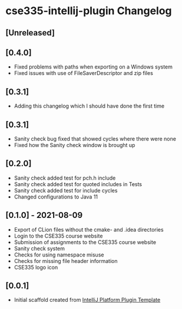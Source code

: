 <!-- Keep a Changelog guide -> https://keepachangelog.com -->

# cse335-intellij-plugin Changelog

## [Unreleased]
## [0.4.0]
- Fixed problems with paths when exporting on a Windows system
- Fixed issues with use of FileSaverDescriptor and zip files

## [0.3.1]
- Adding this changelog which I should have done the first time

## [0.3.1]
- Sanity check bug fixed that showed cycles where there were none
- Fixed how the Sanity check window is brought up

## [0.2.0]
- Sanity check added test for pch.h include
- Sanity check added test for quoted includes in Tests
- Sanity check added test for include cycles
- Changed configurations to Java 11
 
## [0.1.0] - 2021-08-09

- Export of CLion files without the cmake- and .idea directories
- Login to the CSE335 course website
- Submission of assignments to the CSE335 course website
- Sanity check system
- Checks for using namespace misuse
- Checks for missing file header information
- CSE335 logo icon

## [0.0.1]

- Initial scaffold created from [IntelliJ Platform Plugin Template](https://github.com/JetBrains/intellij-platform-plugin-template)


